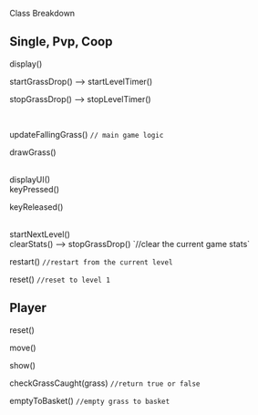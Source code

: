 Class Breakdown


## Single, Pvp, Coop
display()
<br>

startGrassDrop() --> startLevelTimer()

stopGrassDrop() --> stopLevelTimer()

<br>

updateFallingGrass() `// main game logic`

drawGrass()

<br>
displayUI()

<br>
keyPressed()

keyReleased()

<br>
startNextLevel()

<br>
clearStats() --> stopGrassDrop() `//clear the current game stats`

restart() `//restart from the current level`

reset() `//reset to level 1`


## Player
reset()

move()

show()

checkGrassCaught(grass) `//return true or false`

emptyToBasket() `//empty grass to basket`
